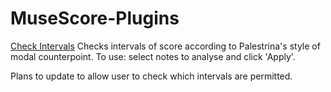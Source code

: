 # MuseScore-Plugins

<u>Check Intervals</u>
Checks intervals of score according to Palestrina's style of modal counterpoint.
To use: select notes to analyse and click 'Apply'.

Plans to update to allow user to check which intervals are permitted.
